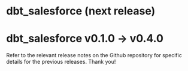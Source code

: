# dbt_salesforce (next release)

# dbt_salesforce v0.1.0 -> v0.4.0
Refer to the relevant release notes on the Github repository for specific details for the previous releases. Thank you!